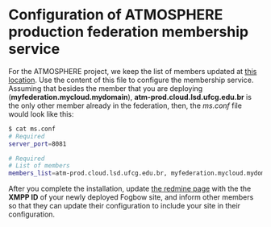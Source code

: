 # Configuration of ATMOSPHERE production federation membership service

For the ATMOSPHERE project, we keep the list of members updated at 
[this location](https://eubrazilcc-rm.i3m.upv.es/projects/atmosphere/wiki/List_of_XMPP_IDs_of_fogbow_allocation_services_(used_to_configure_the_membership_service)).
Use the content of this file to configure the membership service. Assuming that besides the member that you are
deploying (**myfederation.mycloud.mydomain**), **atm-prod.cloud.lsd.ufcg.edu.br** is the only other member already in the federation, 
then, the *ms.conf* file would look like this:

```bash
$ cat ms.conf
# Required
server_port=8081

# Required
# List of members
members_list=atm-prod.cloud.lsd.ufcg.edu.br, myfederation.mycloud.mydomain
```

After you complete the installation, update 
[the redmine page](https://eubrazilcc-rm.i3m.upv.es/projects/atmosphere/wiki/List_of_XMPP_IDs_of_fogbow_allocation_services_(used_to_configure_the_membership_service)) 
with the the **XMPP ID** of your newly deployed Fogbow site, and inform other members so that they can
update their configuration to include your site in their configuration.